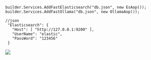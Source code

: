 ```
builder.Services.AddFastElasticsearch("db.json", new EsAop());
builder.Services.AddFastOllama("db.json", new OllamaAop());

```

```
//json 
 "Elasticsearch": {
   "Host": [ "http://127.0.0.1:9200" ],
   "UserName": "elastic",
   "PassWord": "123456"
 }
```
![](https://github.com/weizhonzhen/FastKMSWeb.Core/blob/main/img.png)